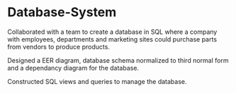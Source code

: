 # Database-System

Collaborated with a team to create a database in SQL where a company with employees, departments and marketing sites could purchase parts from vendors to produce products.

Designed a EER diagram, database schema normalized to third normal form and a dependancy diagram for the database.

Constructed SQL views and queries to manage the database.
